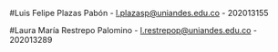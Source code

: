 #Luis Felipe Plazas Pabón - l.plazasp@uniandes.edu.co - 202013155 

#Laura María Restrepo Palomino - l.restrepop@uniandes.edu.co - 202013289 
